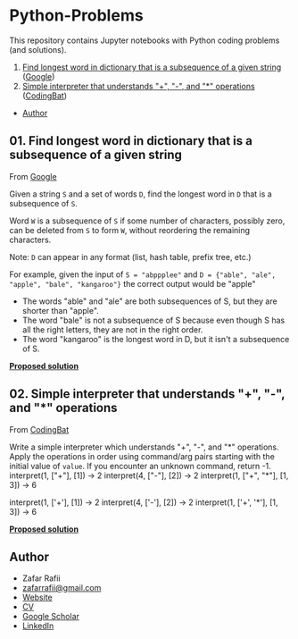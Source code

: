 # Python-Problems
This repository contains Jupyter notebooks with Python coding problems (and solutions).

1. [Find longest word in dictionary that is a subsequence of a given string](#find-longest-word-in-dictionary-that-is-a-subsequence-of-a-given-string) ([Google](https://techdevguide.withgoogle.com/paths/foundational/find-longest-word-in-dictionary-that-subsequence-of-given-string/#code-challenge))
2. [Simple interpreter that understands "+", "-", and "\*" operations](#simple-interpreter-that-understands----and--operations) ([CodingBat](https://codingbat.com/prob/p234011))
- [Author](#author)


## 01. Find longest word in dictionary that is a subsequence of a given string

From [Google](https://techdevguide.withgoogle.com/paths/foundational/find-longest-word-in-dictionary-that-subsequence-of-given-string/#code-challenge)

 Given a string ``S`` and a set of words ``D``, find the longest word in ``D`` that is a subsequence of ``S``.

Word ``W`` is a subsequence of ``S`` if some number of characters, possibly zero, can be deleted from ``S`` to form ``W``, without reordering the remaining characters.

Note: ``D`` can appear in any format (list, hash table, prefix tree, etc.)

For example, given the input of ``S = "abppplee"`` and ``D = {"able", "ale", "apple", "bale", "kangaroo"}`` the correct output would be "apple"

- The words "able" and "ale" are both subsequences of S, but they are shorter than "apple".
- The word "bale" is not a subsequence of S because even though S has all the right letters, they are not in the right order.
- The word "kangaroo" is the longest word in D, but it isn't a subsequence of S.

**[Proposed solution](https://nbviewer.jupyter.org/github/zafarrafii/Python-Problems/blob/master/Problem%2001.ipynb)**


## 02. Simple interpreter that understands "+", "-", and "\*" operations

From [CodingBat](https://codingbat.com/prob/p234011)

Write a simple interpreter which understands "+", "-", and "\*" operations. Apply the operations in order using command/arg pairs starting with the initial value of `value`. If you encounter an unknown command, return -1. interpret(1, ["+"], [1]) → 2 interpret(4, ["-"], [2]) → 2 interpret(1, ["+", "*"], [1, 3]) → 6


interpret(1, ['+'], [1]) → 2
interpret(4, ['-'], [2]) → 2
interpret(1, ['+', '\*'], [1, 3]) → 6

**[Proposed solution](https://nbviewer.jupyter.org/github/zafarrafii/Python-Problems/blob/master/Problem%2002.ipynb)**


## Author

- Zafar Rafii
- zafarrafii@gmail.com
- [Website](http://zafarrafii.com/)
- [CV](http://zafarrafii.com/Zafar%20Rafii%20-%20C.V..pdf)
- [Google Scholar](https://scholar.google.com/citations?user=8wbS2EsAAAAJ&hl=en)
- [LinkedIn](https://www.linkedin.com/in/zafarrafii/)
